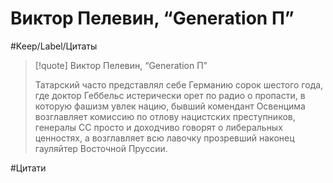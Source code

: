 # Виктор Пелевин, “Generation П”

#Keep/Label/Цитаты

>[!quote] Виктор Пелевин, “Generation П”
>
>Татарский часто представлял себе Германию сорок шестого года, где доктор Геббельс истерически орет по радио о пропасти, в которую фашизм увлек нацию, бывший комендант Освенцима возглавляет комиссию по отлову нацистских преступников, генералы CС просто и доходчиво говорят о либеральных ценностях, а возглавляет всю лавочку прозревший наконец гауляйтер Восточной Пруссии.

#Цитати